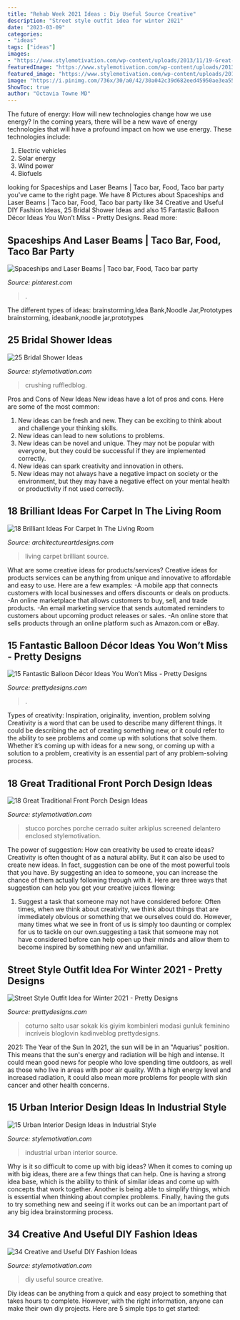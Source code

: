 ```yaml
---
title: "Rehab Week 2021 Ideas : Diy Useful Source Creative"
description: "Street style outfit idea for winter 2021"
date: "2023-03-09"
categories:
- "ideas"
tags: ["ideas"]
images:
- "https://www.stylemotivation.com/wp-content/uploads/2013/11/19-Great-Traditional-Front-Porch-Design-Ideas-19-620x412.jpg"
featuredImage: "https://www.stylemotivation.com/wp-content/uploads/2013/12/16-Urban-Interior-Design-Ideas-in-Industrial-Style-12-620x410.jpg"
featured_image: "https://www.stylemotivation.com/wp-content/uploads/2013/11/19-Great-Traditional-Front-Porch-Design-Ideas-19-620x412.jpg"
image: "https://i.pinimg.com/736x/30/a0/42/30a042c39d682eed45950ae3ea55fe41.jpg"
ShowToc: true
author: "Octavia Towne MD"
---
```



The future of energy: How will new technologies change how we use energy?
In the coming years, there will be a new wave of energy technologies that will have a profound impact on how we use energy. These technologies include: 
1. Electric vehicles
2. Solar energy
3. Wind power
4. Biofuels

	

		
looking for Spaceships and Laser Beams | Taco bar, Food, Taco bar party you've came to the right page. We have 8 Pictures about Spaceships and Laser Beams | Taco bar, Food, Taco bar party like 34 Creative and Useful DIY Fashion Ideas, 25 Bridal Shower Ideas and also 15 Fantastic Balloon Décor Ideas You Won’t Miss - Pretty Designs. Read more:
		
    
## Spaceships And Laser Beams | Taco Bar, Food, Taco Bar Party

<img loading=lazy src="https://i.pinimg.com/736x/30/a0/42/30a042c39d682eed45950ae3ea55fe41.jpg" onerror="this.onerror=null;this.src='https://tse2.mm.bing.net/th?id=OIP.CvihAI0ceF4Bx4y-BEExBgHaLF&amp;pid=15.1';" alt="Spaceships and Laser Beams | Taco bar, Food, Taco bar party">

_Source: pinterest.com_

>. 

	

The different types of ideas: brainstorming,Idea Bank,Noodle Jar,Prototypes
brainstorming, ideabank,noodle jar,prototypes

    
## 25 Bridal Shower Ideas

<img loading=lazy src="https://stylemotivation.com/wp-content/uploads/2020/02/32-bridal-shower-ideas-were-currently-crushing-on-07.jpg" onerror="this.onerror=null;this.src='https://tse4.mm.bing.net/th?id=OIP.CpmfQcTI3joObgRNghr4nwHaJP&amp;pid=15.1';" alt="25 Bridal Shower Ideas">

_Source: stylemotivation.com_

>crushing ruffledblog. 

	

Pros and Cons of New Ideas
New ideas have a lot of pros and cons. Here are some of the most common:
1. New ideas can be fresh and new. They can be exciting to think about and challenge your thinking skills.
2. New ideas can lead to new solutions to problems.
3. New ideas can be novel and unique. They may not be popular with everyone, but they could be successful if they are implemented correctly.
4. New ideas can spark creativity and innovation in others.
5. New ideas may not always have a negative impact on society or the environment, but they may have a negative effect on your mental health or productivity if not used correctly.

    
## 18 Brilliant Ideas For Carpet In The Living Room

<img loading=lazy src="https://www.architectureartdesigns.com/wp-content/uploads/2016/04/3-16-630x498.jpg" onerror="this.onerror=null;this.src='https://tse3.mm.bing.net/th?id=OIP.a1j9bH1jgOfMaHYieHoZTQHaF2&amp;pid=15.1';" alt="18 Brilliant Ideas For Carpet In The Living Room">

_Source: architectureartdesigns.com_

>living carpet brilliant source. 

	

What are some creative ideas for products/services?
Creative ideas for products services can be anything from unique and innovative to affordable and easy to use. Here are a few examples: 
-A mobile app that connects customers with local businesses and offers discounts or deals on products. 
-An online marketplace that allows customers to buy, sell, and trade products. 
-An email marketing service that sends automated reminders to customers about upcoming product releases or sales. 
-An online store that sells products through an online platform such as Amazon.com or eBay.

    
## 15 Fantastic Balloon Décor Ideas You Won’t Miss - Pretty Designs

<img loading=lazy src="https://www.prettydesigns.com/wp-content/uploads/2015/09/15-fantastic-balloon-décor-ideas-you-won’t-miss14.jpg" onerror="this.onerror=null;this.src='https://tse4.mm.bing.net/th?id=OIP.kdWzm9vIIEIJATHmAAec0wHaLH&amp;pid=15.1';" alt="15 Fantastic Balloon Décor Ideas You Won’t Miss - Pretty Designs">

_Source: prettydesigns.com_

>. 

	

Types of creativity: Inspiration, originality, invention, problem solving
Creativity is a word that can be used to describe many different things. It could be describing the act of creating something new, or it could refer to the ability to see problems and come up with solutions that solve them. Whether it’s coming up with ideas for a new song, or coming up with a solution to a problem, creativity is an essential part of any problem-solving process.

    
## 18 Great Traditional Front Porch Design Ideas

<img loading=lazy src="https://www.stylemotivation.com/wp-content/uploads/2013/11/19-Great-Traditional-Front-Porch-Design-Ideas-19-620x412.jpg" onerror="this.onerror=null;this.src='https://tse2.mm.bing.net/th?id=OIP.E3S_kILXE5gyZQH9v6s5jAHaE6&amp;pid=15.1';" alt="18 Great Traditional Front Porch Design Ideas">

_Source: stylemotivation.com_

>stucco porches porche cerrado suiter arkiplus screened delantero enclosed stylemotivation. 

	

The power of suggestion: How can creativity be used to create ideas?
Creativity is often thought of as a natural ability. But it can also be used to create new ideas. In fact, suggestion can be one of the most powerful tools that you have. By suggesting an idea to someone, you can increase the chance of them actually following through with it. Here are three ways that suggestion can help you get your creative juices flowing: 
1. Suggest a task that someone may not have considered before: Often times, when we think about creativity, we think about things that are immediately obvious or something that we ourselves could do. However, many times what we see in front of us is simply too daunting or complex for us to tackle on our own.suggesting a task that someone may not have considered before can help open up their minds and allow them to become inspired by something new and unfamiliar. 

    
## Street Style Outfit Idea For Winter 2021 - Pretty Designs

<img loading=lazy src="https://www.prettydesigns.com/wp-content/uploads/2014/11/Grey-and-Black-Outfit-Idea-for-Winter-2015.jpg" onerror="this.onerror=null;this.src='https://tse4.mm.bing.net/th?id=OIP.dGK0B_P1uzfCEACAcBrLxgHaLK&amp;pid=15.1';" alt="Street Style Outfit Idea for Winter 2021 - Pretty Designs">

_Source: prettydesigns.com_

>coturno salto usar sokak kis giyim kombinleri modasi gunluk feminino incríveis bloglovin kadinveblog prettydesigns. 

	

2021: The Year of the Sun
In 2021, the sun will be in an "Aquarius" position. This means that the sun's energy and radiation will be high and intense. It could mean good news for people who love spending time outdoors, as well as those who live in areas with poor air quality. With a high energy level and increased radiation, it could also mean more problems for people with skin cancer and other health concerns.

    
## 15 Urban Interior Design Ideas In Industrial Style

<img loading=lazy src="https://www.stylemotivation.com/wp-content/uploads/2013/12/16-Urban-Interior-Design-Ideas-in-Industrial-Style-12-620x410.jpg" onerror="this.onerror=null;this.src='https://tse1.mm.bing.net/th?id=OIP.-h3EjiTiqjTo5sqak8Wr8QHaE5&amp;pid=15.1';" alt="15 Urban Interior Design Ideas in Industrial Style">

_Source: stylemotivation.com_

>industrial urban interior source. 

	

Why is it so difficult to come up with big ideas?
When it comes to coming up with big ideas, there are a few things that can help. One is having a strong idea base, which is the ability to think of similar ideas and come up with concepts that work together. Another is being able to simplify things, which is essential when thinking about complex problems. Finally, having the guts to try something new and seeing if it works out can be an important part of any big idea brainstorming process.

    
## 34 Creative And Useful DIY Fashion Ideas

<img loading=lazy src="https://www.stylemotivation.com/wp-content/uploads/2013/06/29-Great-DIY-Useful-Ideas-1-620x1040.jpg" onerror="this.onerror=null;this.src='https://tse4.mm.bing.net/th?id=OIP.sQpphR8zEgaa3clh2ddvwgHaMb&amp;pid=15.1';" alt="34 Creative and Useful DIY Fashion Ideas">

_Source: stylemotivation.com_

>diy useful source creative. 

	

Diy ideas can be anything from a quick and easy project to something that takes hours to complete. However, with the right information, anyone can make their own diy projects. Here are 5 simple tips to get started:

